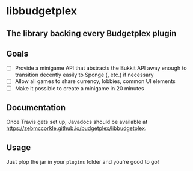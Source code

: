 # libbudgetplex
## The library backing every Budgetplex plugin

## Goals

 - [ ] Provide a minigame API that abstracts the Bukkit API away enough to transition decently easily to Sponge (, etc.)
       if necessary
 - [ ] Allow all games to share currency, lobbies, common UI elements
 - [ ] Make it possible to create a minigame in 20 minutes

## Documentation

Once Travis gets set up, Javadocs should be available at <https://zebmccorkle.github.io/budgetplex/libbudgetplex>.

## Usage

Just plop the jar in your `plugins` folder and you're good to go!